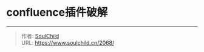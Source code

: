 # confluence插件破解

<!--more-->



---

> 作者: [SoulChild](https://www.soulchild.cn)  
> URL: https://www.soulchild.cn/2068/  

